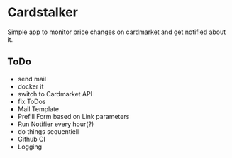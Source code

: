 # Cardstalker

Simple app to monitor price changes on cardmarket and get notified about it.


## ToDo
* send mail
* docker it
* switch to Cardmarket API
* fix ToDos
* Mail Template
* Prefill Form based on Link parameters
* Run Notifier every hour(?)
* do things sequentiell
* Github CI
* Logging